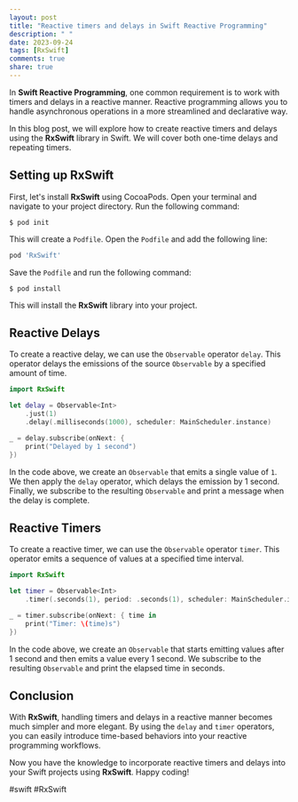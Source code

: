 ```yaml
---
layout: post
title: "Reactive timers and delays in Swift Reactive Programming"
description: " "
date: 2023-09-24
tags: [RxSwift]
comments: true
share: true
---
```


In **Swift Reactive Programming**, one common requirement is to work with timers and delays in a reactive manner. Reactive programming allows you to handle asynchronous operations in a more streamlined and declarative way.

In this blog post, we will explore how to create reactive timers and delays using the **RxSwift** library in Swift. We will cover both one-time delays and repeating timers.

## Setting up RxSwift

First, let's install **RxSwift** using CocoaPods. Open your terminal and navigate to your project directory. Run the following command:

```
$ pod init
```

This will create a `Podfile`. Open the `Podfile` and add the following line:

```ruby
pod 'RxSwift'
```

Save the `Podfile` and run the following command:

```
$ pod install
```

This will install the **RxSwift** library into your project.

## Reactive Delays

To create a reactive delay, we can use the `Observable` operator `delay`. This operator delays the emissions of the source `Observable` by a specified amount of time.

```swift
import RxSwift

let delay = Observable<Int>
    .just(1)
    .delay(.milliseconds(1000), scheduler: MainScheduler.instance)

_ = delay.subscribe(onNext: {
    print("Delayed by 1 second")
})
```

In the code above, we create an `Observable` that emits a single value of `1`. We then apply the `delay` operator, which delays the emission by 1 second. Finally, we subscribe to the resulting `Observable` and print a message when the delay is complete.

## Reactive Timers

To create a reactive timer, we can use the `Observable` operator `timer`. This operator emits a sequence of values at a specified time interval.

```swift
import RxSwift

let timer = Observable<Int>
    .timer(.seconds(1), period: .seconds(1), scheduler: MainScheduler.instance)

_ = timer.subscribe(onNext: { time in
    print("Timer: \(time)s")
})
```

In the code above, we create an `Observable` that starts emitting values after 1 second and then emits a value every 1 second. We subscribe to the resulting `Observable` and print the elapsed time in seconds.

## Conclusion

With **RxSwift**, handling timers and delays in a reactive manner becomes much simpler and more elegant. By using the `delay` and `timer` operators, you can easily introduce time-based behaviors into your reactive programming workflows.

Now you have the knowledge to incorporate reactive timers and delays into your Swift projects using **RxSwift**. Happy coding!

#swift #RxSwift